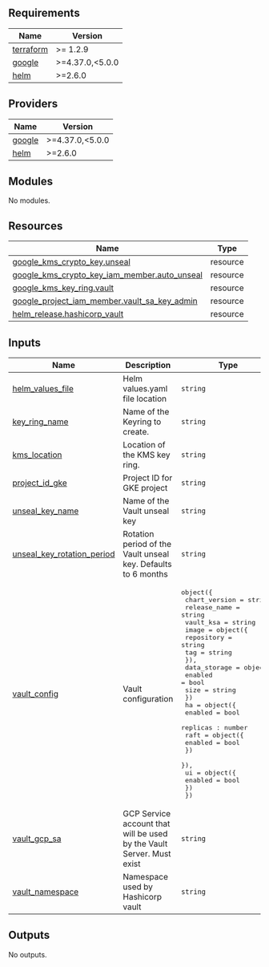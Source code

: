 <!-- BEGIN_TF_DOCS -->
## Requirements

| Name | Version |
|------|---------|
| <a name="requirement_terraform"></a> [terraform](#requirement\_terraform) | >= 1.2.9 |
| <a name="requirement_google"></a> [google](#requirement\_google) | >=4.37.0,<5.0.0 |
| <a name="requirement_helm"></a> [helm](#requirement\_helm) | >=2.6.0 |

## Providers

| Name | Version |
|------|---------|
| <a name="provider_google"></a> [google](#provider\_google) | >=4.37.0,<5.0.0 |
| <a name="provider_helm"></a> [helm](#provider\_helm) | >=2.6.0 |

## Modules

No modules.

## Resources

| Name | Type |
|------|------|
| [google_kms_crypto_key.unseal](https://registry.terraform.io/providers/hashicorp/google/latest/docs/resources/kms_crypto_key) | resource |
| [google_kms_crypto_key_iam_member.auto_unseal](https://registry.terraform.io/providers/hashicorp/google/latest/docs/resources/kms_crypto_key_iam_member) | resource |
| [google_kms_key_ring.vault](https://registry.terraform.io/providers/hashicorp/google/latest/docs/resources/kms_key_ring) | resource |
| [google_project_iam_member.vault_sa_key_admin](https://registry.terraform.io/providers/hashicorp/google/latest/docs/resources/project_iam_member) | resource |
| [helm_release.hashicorp_vault](https://registry.terraform.io/providers/hashicorp/helm/latest/docs/resources/release) | resource |

## Inputs

| Name | Description | Type | Default | Required |
|------|-------------|------|---------|:--------:|
| <a name="input_helm_values_file"></a> [helm\_values\_file](#input\_helm\_values\_file) | Helm values.yaml file location | `string` | n/a | yes |
| <a name="input_key_ring_name"></a> [key\_ring\_name](#input\_key\_ring\_name) | Name of the Keyring to create. | `string` | n/a | yes |
| <a name="input_kms_location"></a> [kms\_location](#input\_kms\_location) | Location of the KMS key ring. | `string` | n/a | yes |
| <a name="input_project_id_gke"></a> [project\_id\_gke](#input\_project\_id\_gke) | Project ID for GKE project | `string` | n/a | yes |
| <a name="input_unseal_key_name"></a> [unseal\_key\_name](#input\_unseal\_key\_name) | Name of the Vault unseal key | `string` | n/a | yes |
| <a name="input_unseal_key_rotation_period"></a> [unseal\_key\_rotation\_period](#input\_unseal\_key\_rotation\_period) | Rotation period of the Vault unseal key. Defaults to 6 months | `string` | n/a | yes |
| <a name="input_vault_config"></a> [vault\_config](#input\_vault\_config) | Vault configuration | <pre>object({<br>    chart_version = string<br>    release_name  = string<br>    vault_ksa     = string<br>    image = object({<br>      repository = string<br>      tag        = string<br>    }),<br>    data_storage = object({<br>      enabled = bool<br>      size    = string<br>    })<br>    ha = object({<br>      enabled = bool<br>      replicas : number<br>      raft = object({<br>        enabled = bool<br>      })<br>    }),<br>    ui = object({<br>      enabled = bool<br>    })<br>  })</pre> | n/a | yes |
| <a name="input_vault_gcp_sa"></a> [vault\_gcp\_sa](#input\_vault\_gcp\_sa) | GCP Service account that will be used by the Vault Server. Must exist | `string` | n/a | yes |
| <a name="input_vault_namespace"></a> [vault\_namespace](#input\_vault\_namespace) | Namespace used by Hashicorp vault | `string` | n/a | yes |

## Outputs

No outputs.
<!-- END_TF_DOCS -->